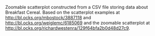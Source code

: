 Zoomable scatterplot constructed from a CSV file storing data about Breakfast Cereal. Based on the scatterplot examples at http://bl.ocks.org/mbostock/3887118 and http://bl.ocks.org/weiglemc/6185069 and the zoomable scatterplot at http://bl.ocks.org/richardwestenra/129f64bfa2b0d48d27c9.